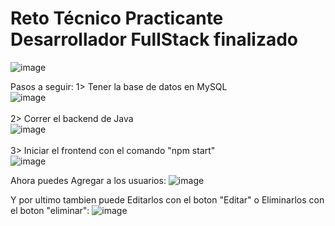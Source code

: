 <h1>Reto Técnico Practicante Desarrollador FullStack finalizado</h1>

![image](https://github.com/LianDev00/Proyecto_Antonio_Cornejo/assets/138829680/554dbef7-3ab3-46a0-8530-60cdb657232b)

Pasos a seguir: 
  1> Tener la base de datos en MySQL
  <br/>
  ![image](https://github.com/LianDev00/Proyecto_Antonio_Cornejo/assets/138829680/4f4837bf-e8e9-4b6f-a726-881acec84c05)
  <br/>
  <br/>
  2> Correr el backend de Java
  <br/>
  ![image](https://github.com/LianDev00/Proyecto_Antonio_Cornejo/assets/138829680/94436afa-3245-41ee-a7bb-7086e4dcb009)
  <br/>
  <br/>
  3> Iniciar el frontend con el comando "npm start"
  <br/>
  ![image](https://github.com/LianDev00/Proyecto_Antonio_Cornejo/assets/138829680/225e8445-593b-47fc-94de-574a6c9405dd)

Ahora puedes Agregar a los usuarios:
![image](https://github.com/LianDev00/Proyecto_Antonio_Cornejo/assets/138829680/b3fe759e-2eec-4695-91c5-a66eda25e00e)

Y por ultimo tambien puede Editarlos con el boton "Editar" o Eliminarlos con el boton "eliminar":
![image](https://github.com/LianDev00/Proyecto_Antonio_Cornejo/assets/138829680/ae23d3fe-3248-4afa-935e-f82b445d4769)

